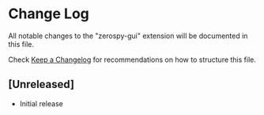 # Change Log

All notable changes to the "zerospy-gui" extension will be documented in this file.

Check [Keep a Changelog](http://keepachangelog.com/) for recommendations on how to structure this file.

## [Unreleased]

- Initial release